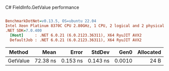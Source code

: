 C# FieldInfo.GetValue performance
``` ini

BenchmarkDotNet=v0.13.5, OS=ubuntu 22.04
Intel Xeon Platinum 8370C CPU 2.80GHz, 1 CPU, 2 logical and 2 physical cores
.NET SDK=7.0.400
  [Host]     : .NET 6.0.21 (6.0.2123.36311), X64 RyuJIT AVX2
  DefaultJob : .NET 6.0.21 (6.0.2123.36311), X64 RyuJIT AVX2


```
|   Method |     Mean |    Error |   StdDev |   Gen0 | Allocated |
|--------- |---------:|---------:|---------:|-------:|----------:|
| GetValue | 72.38 ns | 0.153 ns | 0.143 ns | 0.0010 |      24 B |
